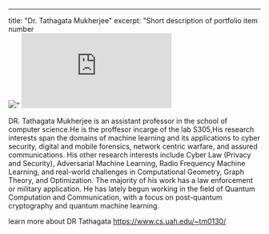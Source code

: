 ---
title: "Dr. Tathagata Mukherjee"
excerpt: "Short description of portfolio item number <br/><img src='/images/500x300.png'>" ![dr T.MD](https://github.com/kinyalinn/kinyalinn.github.io/files/8432751/dr.T.MD)



DR. Tathagata Mukherjee is an assistant professor in the school of computer science.He is the proffesor incarge of the lab S305,His research interests span the domains of machine learning and its applications to cyber security, digital and mobile forensics, network centric warfare, and assured communications.
His other research interests include Cyber Law (Privacy and Security), Adversarial Machine Learning, Radio Frequency Machine Learning, and real-world challenges in Computational Geometry, Graph Theory, and Optimization.
The majority of his work has a law enforcement or military application.
He has lately begun working in the field of Quantum Computation and Communication, with a focus on post-quantum cryptography and quantum machine learning. 

learn more about DR Tathagata https://www.cs.uah.edu/~tm0130/



     
       
       
     


   
    

  
